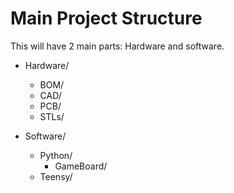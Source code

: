 # Main Project Structure

This will have 2 main parts: Hardware and software.

* Hardware/  
  * BOM/  
  * CAD/  
  * PCB/  
  * STLs/  

* Software/  
    * Python/  
        * GameBoard/  
    * Teensy/  